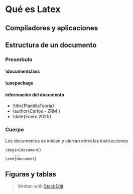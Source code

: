 
# Qué es Latex

## Compiladores y aplicaciones

## Estructura de un documento
### Preambulo

#### \documentclass
#### \usepackage
#### información del documento
- \title{PlantillaTeoria}
- \author{Carlos - ZRM }
- \date{Enero 2020}
### Cuerpo
Los documentos se inician y cierran entre las instrucciones 
```
\begin{document}
	...
\end{document}
```



## Figuras y tablas


> Written with [StackEdit](https://stackedit.io/).
<!--stackedit_data:
eyJoaXN0b3J5IjpbLTEzMDI3ODI3MDZdfQ==
-->